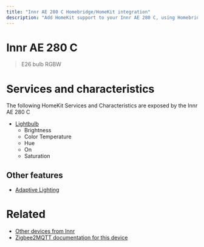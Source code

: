 ```yaml
---
title: "Innr AE 280 C Homebridge/HomeKit integration"
description: "Add HomeKit support to your Innr AE 280 C, using Homebridge, Zigbee2MQTT and homebridge-z2m."
---
```

<!---
This file has been GENERATED using src/docgen/docgen.ts
DO NOT EDIT THIS FILE MANUALLY!
-->
# Innr AE 280 C
> E26 bulb RGBW


# Services and characteristics
The following HomeKit Services and Characteristics are exposed by
the Innr AE 280 C

* [Lightbulb](../../light.md)
  * Brightness
  * Color Temperature
  * Hue
  * On
  * Saturation


## Other features
* [Adaptive Lighting](../../light.md)


# Related
* [Other devices from Innr](../index.md#innr)
* [Zigbee2MQTT documentation for this device](https://www.zigbee2mqtt.io/devices/AE_280_C.html)
